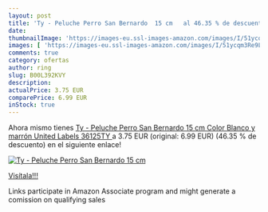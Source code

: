 ```yaml
---
layout: post
title: 'Ty - Peluche Perro San Bernardo  15 cm   al 46.35 % de descuento'
date: 
thumbnailImage: 'https://images-eu.ssl-images-amazon.com/images/I/51ycqm3Re9L._SL200_.jpg'
images: [ 'https://images-eu.ssl-images-amazon.com/images/I/51ycqm3Re9L._SL200_.jpg' ]
comments: true
category: ofertas
author: ring
slug: B00L392KVY
description:
actualPrice: 3.75 EUR
comparePrice: 6.99 EUR
inStock: true
---
```


Ahora mismo tienes [Ty - Peluche Perro San Bernardo  15 cm  Color Blanco y marrón  United Labels 36125TY ](https://www.amazon.es/dp/B00L392KVY/?tag=tolees-21) a 3.75 EUR (original: 6.99 EUR) (46.35 %  de descuento) en el siguiente enlace!

[![Ty - Peluche Perro San Bernardo  15 cm  ](https://images-eu.ssl-images-amazon.com/images/I/51ycqm3Re9L._SL200_.jpg)](https://www.amazon.es/dp/B00L392KVY/?tag=tolees-21)

[Visítala!!!](https://www.amazon.es/dp/B00L392KVY/?tag=tolees-21)

Links participate in Amazon Associate program and might generate a comission on qualifying sales
